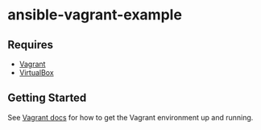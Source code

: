 # ansible-vagrant-example

## Requires

* [Vagrant](https://www.vagrantup.com/downloads.html)
* [VirtualBox](https://www.virtualbox.org/wiki/Downloads)

## Getting Started

See [Vagrant docs](https://www.vagrantup.com/intro/getting-started/up.html) for how to get the Vagrant environment up and running.